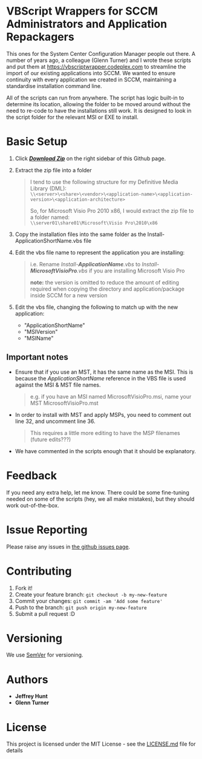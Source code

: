 # VBScript Wrappers for SCCM Administrators and Application Repackagers

This ones for the System Center Configuration Manager people out there. A number of years ago, a colleague (Glenn Turner) and I wrote these scripts and put them at <https://vbscriptwrapper.codeplex.com> to streamline the import of our existing applications into SCCM. We wanted to ensure continuity with every application we created in SCCM, maintaining a standardise installation command line.

All of the scripts can run from anywhere. The script has logic built-in to determine its location, allowing the folder to be moved around without the need to re-code to have the installations still work. It is designed to look in the script folder for  the relevant MSI or EXE to install.

# Basic Setup
1. Click ***[Download Zip](https://github.com/jeffreyhunt/vbscript-wrapper/archive/master.zip)*** on the right sidebar of this Github page.
1. Extract the zip file into a folder

	  > I tend to use the following structure for my Definitive Media Library (DML):  
	  > `\\<server>\<share>\<vendor>\<application-name>\<application-version>\<application-architecture>` 
	  >  
	  > So, for Microsoft Visio Pro 2010 x86, I would extract the zip file to a folder named:  
	  > `\\server01\share01\Microsoft\Visio Pro\2010\x86`  
  
1. Copy the installation files into the same folder as the Install-ApplicationShortName.vbs file
1. Edit the vbs file name to represent the application you are installing:  

	> i.e. Rename _Install-**ApplicationName**.vbs_ to _Install-**MicrosoftVisioPro**.vbs_ if you are installing Microsoft Visio Pro  
	>
	> **note:** the version is omitted to reduce the amount of editing required when copying the directory and application/package inside SCCM for a new version
  
1. Edit the vbs file, changing the following to match up with the new application:
	* "ApplicationShortName"
	* "MSIVersion"
	* "MSIName"

## Important notes
* Ensure that if you use an MST, it has the same name as the MSI. This is because the _ApplicationShortName_ reference in the VBS file is used against the MSI & MST file names.
	> e.g. if you have an MSI named MicrosoftVisioPro.msi, name your MST MicrosoftVisioPro.mst

* In order to install with MST and apply MSPs, you need to comment out line 32, and uncomment line 36.  
	> This requires a little more editing to have the MSP filenames (future edits???)

* We have commented in the scripts enough that it should be explanatory.

# Feedback
If you need any extra help, let me know. There could be some fine-tuning needed on some of the scripts (hey, we all make mistakes), but they should work out-of-the-box.

# Issue Reporting
Please raise any issues in [the github issues page](https://github.com/jeffreyhunt/vbscript-wrappers/issues?state=open).

# Contributing

1. Fork it!
1. Create your feature branch: `git checkout -b my-new-feature`
1. Commit your changes: `git commit -am 'Add some feature'`
1. Push to the branch: `git push origin my-new-feature`
1. Submit a pull request :D

# Versioning

We use [SemVer](http://semver.org/) for versioning.

# Authors

* **Jeffrey Hunt**
* **Glenn Turner**

# License

This project is licensed under the MIT License - see the [LICENSE.md](LICENSE.md) file for details
